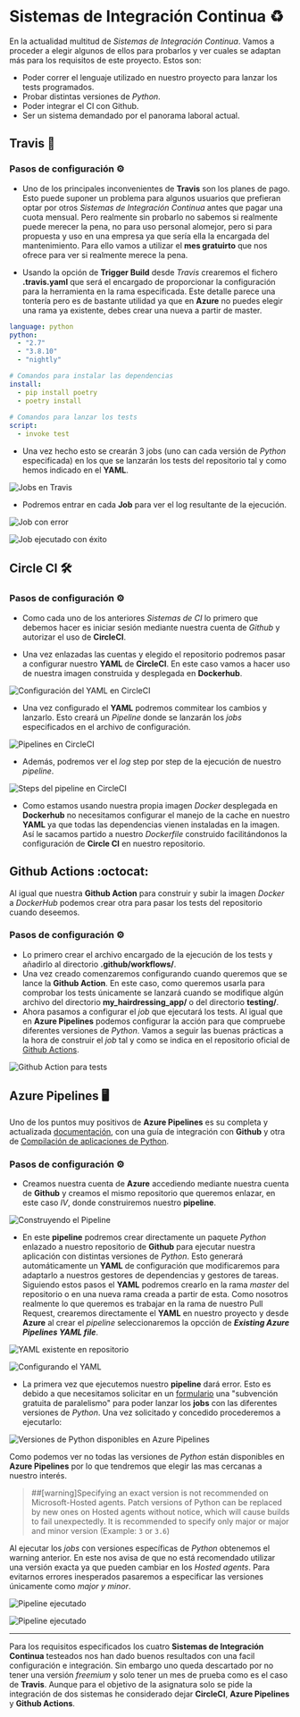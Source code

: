 # Sistemas de Integración Continua :recycle:

En la actualidad multitud de _Sistemas de Integración Continua_. Vamos a proceder a elegir algunos de ellos para probarlos y ver cuales se adaptan más para los requisitos de este proyecto. Estos son:
- Poder correr el lenguaje utilizado en nuestro proyecto para lanzar los tests programados.
- Probar distintas versiones de _Python_.
- Poder integrar el CI con Github.
- Ser un sistema demandado por el panorama laboral actual.

## Travis :man_with_gua_pi_mao:

### Pasos de configuración :gear:

- Uno de los principales inconvenientes de **Travis** son los planes de pago. Esto puede suponer un problema para algunos usuarios que prefieran optar por otros _Sistemas de Integración Continua_ antes que pagar una cuota mensual. Pero realmente sin probarlo no sabemos si realmente puede merecer la pena, no para uso personal alomejor, pero si para propuesta y uso en una empresa ya que sería ella la encargada del mantenimiento. Para ello vamos a utilizar el **mes gratuirto** que nos ofrece para ver si realmente merece la pena.

- Usando la opción de **Trigger Build** desde _Travis_ crearemos el fichero **.travis.yaml** que será el encargado de proporcionar la configuración para la herramienta en la rama especificada. Este detalle parece una tontería pero es de bastante utilidad ya que en **Azure** no puedes elegir una rama ya existente, debes crear una nueva a partir de master.

```yaml
language: python
python:
  - "2.7"
  - "3.8.10"
  - "nightly"

# Comandos para instalar las dependencias
install:
  - pip install poetry
  - poetry install
  
# Comandos para lanzar los tests
script:
  - invoke test
```

- Una vez hecho esto se crearán 3 jobs (uno can cada versión de _Python_ especificada) en los que se lanzarán los tests del repositorio tal y como hemos indicado en el **YAML**.

![Jobs en Travis](/docs/images/jobs_travis.png "Jobs en Travis")

- Podremos entrar en cada **Job** para ver el log resultante de la ejecución.

![Job con error](/docs/images/failed_job_travis.png "Job con error")

![Job ejecutado con éxito](/docs/images/successfull_job_travis.png "Job ejecutado con éxito")

## Circle CI :hammer_and_wrench:

### Pasos de configuración :gear:

- Como cada uno de los anteriores _Sistemas de CI_ lo primero que debemos hacer es iniciar sesión mediante nuestra cuenta de _Github_ y autorizar el uso de **CircleCI**.

- Una vez enlazadas las cuentas y elegido el repositorio podremos pasar a configurar nuestro **YAML** de **CircleCI**. En este caso vamos a hacer uso de nuestra imagen construida y desplegada en **Dockerhub**.

![Configuración del YAML en CircleCI](/docs/images/yaml_configuration_circleci.png "Configuración del YAML en CircleCI")

- Una vez configurado el **YAML** podremos commitear los cambios y lanzarlo. Esto creará un _Pipeline_ donde se lanzarán los _jobs_ especificados en el archivo de configuración.

![Pipelines en CircleCI](/docs/images/pipelines_circleci.png "Pipelines en CircleCI")

- Además, podremos ver el _log_ step por step de la ejecución de nuestro _pipeline_.

![Steps del pipeline en CircleCI](/docs/images/steps_circleci.png "Steps del pipeline en CircleCI")

- Como estamos usando  nuestra propia imagen _Docker_ desplegada en **Dockerhub** no necesitamos configurar el manejo de la cache en nuestro **YAML** ya que todas las dependencias vienen instaladas en la imagen. Así le sacamos partido a nuestro _Dockerfile_ construido facilitándonos la configuración de **Circle CI** en nuestro repositorio.

## Github Actions :octocat:

Al igual que nuestra **Github Action** para construir y subir la imagen _Docker_ a _DockerHub_ podemos crear otra para pasar los tests del repositorio cuando deseemos.

### Pasos de configuración :gear:

- Lo primero crear el archivo encargado de la ejecución de los tests y añadirlo al directorio **.github/workflows/**.
- Una vez creado comenzaremos configurando cuando queremos que se lance la **Github Action**. En este caso, como queremos usarla para comprobar los tests únicamente se lanzará cuando se modifique algún archivo del directorio **my_hairdressing_app/** o del directorio **testing/**.
- Ahora pasamos a configurar el _job_ que ejecutará los tests. Al igual que en **Azure Pipelines** podemos configurar la acción para que compruebe diferentes versiones de _Python_. Vamos a seguir las buenas prácticas a la hora de construir el _job_ tal y como se indica en el repositorio oficial de [Github Actions](https://github.com/actions/starter-workflows/blob/main/ci/python-package.yml).

![Github Action para tests](/docs/images/tests_github_action.png "Github Action para tests")

## Azure Pipelines :desktop_computer:

Uno de los puntos muy positivos de **Azure Pipelines** es su completa y actualizada [documentación](https://docs.microsoft.com/es-es/azure/devops/pipelines), con una guía de integración con **Github** y otra de [Compilación de aplicaciones de Python](https://docs.microsoft.com/es-es/azure/devops/pipelines/ecosystems/python?view=azure-devops).

### Pasos de configuración :gear:

- Creamos nuestra cuenta de **Azure** accediendo mediante nuestra cuenta de **Github** y creamos el mismo repositorio que queremos enlazar, en este caso _IV_, donde construiremos nuestro **pipeline**.

![Construyendo el Pipeline](/docs/images/creating_pipeline_azure.png "Construyendo el Pipeline")

- En este **pipeline** podremos crear directamente un paquete _Python_ enlazado a nuestro repositorio de **Github** para ejecutar nuestra aplicación con distintas versiones de _Python_. Esto generará automáticamente un **YAML** de configuración que modificaremos para adaptarlo a nuestros gestores de dependencias y gestores de tareas. Siguiendo estos pasos el **YAML** podremos crearlo en la rama _master_ del repositorio o en una nueva rama creada a partir de esta. Como nosotros realmente lo que queremos es trabajar en la rama de nuestro Pull Request, crearemos directamente el **YAML** en nuestro proyecto y desde **Azure** al crear el _pipeline_ seleccionaremos la opcción de **_Existing Azure Pipelines YAML file_**.

![YAML existente en repositorio](/docs/images/existing_yaml_azure.png "YAML existente en repositorio")

![Configurando el YAML](/docs/images/yaml_configuration_azure.png "Configurando el YAML")

- La primera vez que ejecutemos nuestro **pipeline** dará error. Esto es debido a que necesitamos solicitar en un [formulario](https://aka.ms/azpipelines-parallelism-request) una "subvención gratuita de paralelismo" para poder lanzar los **jobs** con las diferentes versiones de _Python_. Una vez solicitado y concedido procederemos a ejecutarlo:

![Versiones de Python disponibles en Azure Pipelines](/docs/images/python_versions_azure.png "Versiones de Python disponibles en Azure Pipelines")

Como podemos ver no todas las versiones de _Python_ están disponibles en **Azure Pipelines** por lo que tendremos que elegir las mas cercanas a nuestro interés.

> ##[warning]Specifying an exact version is not recommended on Microsoft-Hosted agents. Patch versions of Python can be replaced by new ones on Hosted agents without notice, which will cause builds to fail unexpectedly. It is recommended to specify only major or major and minor version (Example: `3` or `3.6`)

Al ejecutar los _jobs_ con versiones específicas de _Python_ obtenemos el warning anterior. En este nos avisa de que no está recomendado utilizar una versión exacta ya que pueden cambiar en los _Hosted agents_. Para evitarnos errores inesperados pasaremos a especificar las versiones únicamente como _major y minor_.

![Pipeline ejecutado](/docs/images/executed_pipeline_azure.png "Pipeline ejecutado")

![Pipeline ejecutado](/docs/images/tests_azure.png "Pipeline ejecutado")

---

Para los requisitos especificados los cuatro **Sistemas de Integración Continua** testeados nos han dado buenos resultados con una facil configuración e integración. Sin embargo uno queda descartado por no tener una versión _freemium_ y solo tener un mes de prueba como es el caso de **Travis**. Aunque para el objetivo de la asignatura solo se pide la integración de dos sistemas he considerado dejar **CircleCI**, **Azure Pipelines** y **Github Actions**.